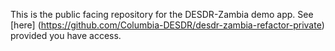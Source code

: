 This is the public facing repository for the DESDR-Zambia demo app. See [here] (https://github.com/Columbia-DESDR/desdr-zambia-refactor-private) provided you have access.